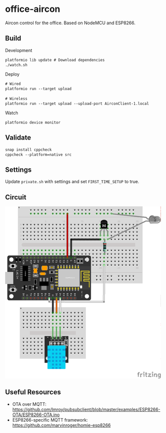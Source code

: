 # office-aircon
Aircon control for the office. Based on NodeMCU and ESP8266.

## Build

Development

    platformio lib update # Download dependencies
    ./watch.sh

Deploy

    # Wired
    platformio run --target upload

    # Wireless
    platformio run --target upload --upload-port AirconClient-1.local

Watch

    platformio device monitor

## Validate

    snap install cppcheck
    cppcheck --platform=native src

## Settings

Update `private.sh` with settings and set `FIRST_TIME_SETUP` to true.

## Circuit

![Board Diagram](./board/Board_export.png)

## Useful Resources

 - OTA over MQTT: https://github.com/Imroy/pubsubclient/blob/master/examples/ESP8266-OTA/ESP8266-OTA.ino
 - ESP8266-specific MQTT framework: https://github.com/marvinroger/homie-esp8266
